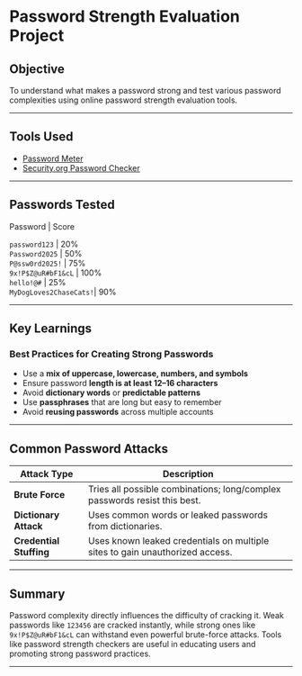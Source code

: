 # Password Strength Evaluation Project

##  Objective
To understand what makes a password strong and test various password complexities using online password strength evaluation tools.

---

##  Tools Used
- [Password Meter](https://www.passwordmeter.com)
- [Security.org Password Checker](https://www.security.org/how-secure-is-my-password/)

---

##  Passwords Tested

 Password               | Score 
 
 `password123`          | 20%      
 `Password2025`         | 50%       
 `P@ssw0rd2025!`        | 75%      
 `9x!P$Z@uR#bF1&cL`     | 100%     
 `hello!@#`             | 25%       
 `MyDogLoves2ChaseCats!`| 90%       

---

##  Key Learnings

### Best Practices for Creating Strong Passwords
- Use a **mix of uppercase, lowercase, numbers, and symbols**
- Ensure password **length is at least 12–16 characters**
- Avoid **dictionary words** or **predictable patterns**
- Use **passphrases** that are long but easy to remember
- Avoid **reusing passwords** across multiple accounts

---

##  Common Password Attacks

| Attack Type         | Description |
|---------------------|-------------|
| **Brute Force**     | Tries all possible combinations; long/complex passwords resist this best. |
| **Dictionary Attack**| Uses common words or leaked passwords from dictionaries. |
| **Credential Stuffing** | Uses known leaked credentials on multiple sites to gain unauthorized access. |

---

##  Summary

Password complexity directly influences the difficulty of cracking it. Weak passwords like `123456` are cracked instantly, while strong ones like `9x!P$Z@uR#bF1&cL` can withstand even powerful brute-force attacks. Tools like password strength checkers are useful in educating users and promoting strong password practices.

----

